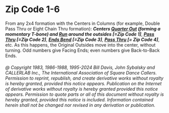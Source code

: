 
# Zip Code 1-6

From any 2x4 formation with the Centers in Columns
(for example, Double Pass Thru or Eight Chain Thru formation):
***Centers [Quarter Out](../a1/quarter_in.md) (forming a momentary T-bone) and
[Run](../b2/run.md)
around the outsides [=Zip Code 1]***,
***[Pass Thru](../b1/pass_thru.md) [=Zip Code 2]***,
***[Ends Bend](../a1/ends_bend.md) [=Zip Code 3]***,
***[Pass Thru](../b1/pass_thru.md) [= Zip Code 4]***,
etc. As this happens, the Original Outsides move
into the center, without turning. Odd numbers give Facing Ends;
even numbers give Back-to-Back Ends.

###### @ Copyright 1983, 1986-1988, 1995-2024 Bill Davis, John Sybalsky and CALLERLAB Inc., The International Association of Square Dance Callers. Permission to reprint, republish, and create derivative works without royalty is hereby granted, provided this notice appears. Publication on the Internet of derivative works without royalty is hereby granted provided this notice appears. Permission to quote parts or all of this document without royalty is hereby granted, provided this notice is included. Information contained herein shall not be changed nor revised in any derivation or publication.
